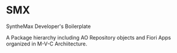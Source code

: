 # SMX
SyntheMax Developer's Boilerplate

A Package hierarchy including AO Repository objects and Fiori Apps organized in M-V-C Archiitecture.
